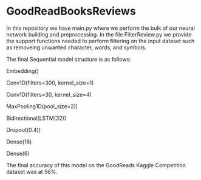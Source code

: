 # GoodReadBooksReviews

In this repository we have main.py where we perform the bulk of our neural network building and preprocessing. In the file FilterReview.py we provide the support functions needed to perform filtering on the input dataset such as removeing unwanted character, words, and symbols.

The final Sequential model structure is as follows:

Embedding()

Conv1D(filters=300, kernel_size=1)

Conv1D(filters=30, kernel_size=4)

MaxPooling1D(pool_size=2))

Bidirectional(LSTM(32))

Dropout(0.4))

Dense(16)

Dense(6)

The final accuracy of this model on the GoodReads Kaggle Competition dataset was at 56%.
